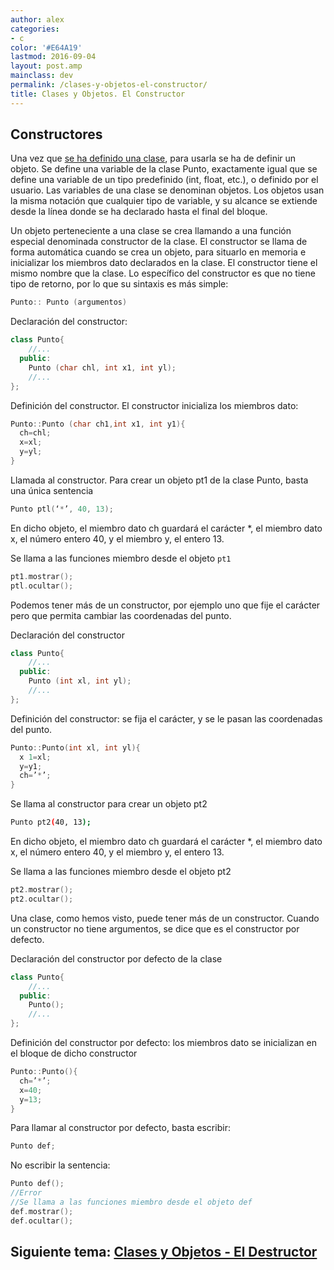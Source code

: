 ```yaml
---
author: alex
categories:
- c
color: '#E64A19'
lastmod: 2016-09-04
layout: post.amp
mainclass: dev
permalink: /clases-y-objetos-el-constructor/
title: Clases y Objetos. El Constructor
---
```


## Constructores

Una vez que [se ha definido una clase][1], para usarla se ha de definir un objeto. Se define una variable de la clase Punto, exactamente igual que se define una variable de un tipo predefinido (int, float, etc.), o definido por el usuario. Las variables de una clase se denominan objetos. Los objetos usan la misma notación que cualquier tipo de variable, y su alcance se extiende desde la línea donde se ha declarado hasta el final del bloque.

<!--more--><!--ad-->

Un objeto perteneciente a una clase se crea llamando a una función especial denominada constructor de la clase. El constructor se llama de forma automática cuando se crea un objeto, para situarlo en memoria e inicializar los miembros dato declarados en la clase. El constructor tiene el mismo nombre que la clase. Lo específico del constructor es que no tiene tipo de retorno, por lo que su sintaxis es más simple:

```cpp
Punto:: Punto (argumentos)
```

Declaración del constructor:

```cpp
class Punto{
    //...
  public:
    Punto (char chl, int x1, int yl);
    //...
};
```

Definición del constructor. El constructor inicializa los miembros dato:

```cpp
Punto::Punto (char ch1,int x1, int y1){
  ch=chl;
  x=xl;
  y=yl;
}

```

Llamada al constructor. Para crear un objeto pt1 de la clase Punto, basta una única sentencia

```cpp
Punto ptl(‘*’, 40, 13);
```

En dicho objeto, el miembro dato ch guardará el carácter *, el miembro dato x, el número entero 40, y el miembro y, el entero 13.

Se llama a las funciones miembro desde el objeto `pt1`

```cpp
pt1.mostrar();
ptl.ocultar();
```

Podemos tener más de un constructor, por ejemplo uno que fije el carácter pero que permita cambiar las coordenadas del punto.

Declaración del constructor

```cpp
class Punto{
    //...
  public:
    Punto (int xl, int yl);
    //...
};
```

Definición del constructor: se fija el carácter, y se le pasan las coordenadas del punto.

```cpp
Punto::Punto(int xl, int yl){
  x 1=xl;
  y=y1;
  ch=’*’;
}
```

Se llama al constructor para crear un objeto pt2

```bash
Punto pt2(40, 13);
```

En dicho objeto, el miembro dato ch guardará el carácter *, el miembro dato x, el número entero 40, y el miembro y, el entero 13.

Se llama a las funciones miembro desde el objeto pt2

```cpp
pt2.mostrar();
pt2.ocultar();
```

Una clase, como hemos visto, puede tener más de un constructor. Cuando un constructor no tiene argumentos, se dice que es el constructor por defecto.

Declaración del constructor por defecto de la clase

```cpp
class Punto{
    //...
  public:
    Punto();
    //...
};
```

Definición del constructor por defecto: los miembros dato se inicializan en el bloque de dicho constructor

```cpp
Punto::Punto(){
  ch=’*’;
  x=40;
  y=13;
}
```

Para llamar al constructor por defecto, basta escribir:

```cpp
Punto def;
```

No escribir la sentencia:

```cpp
Punto def();
//Error
//Se llama a las funciones miembro desde el objeto def
def.mostrar();
def.ocultar();
```


## Siguiente tema: [Clases y Objetos - El Destructor][2]

 [1]: https://elbauldelprogramador.com/clases-y-objetos-definir-una-clase/
 [2]: https://elbauldelprogramador.com/clases-y-objetos-el-destructor/
